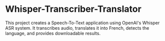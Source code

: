 # Whisper-Transcriber-Translator
This project creates a Speech-To-Text application using OpenAI's Whisper ASR system. It transcribes audio, translates it into French, detects the language, and provides downloadable results.
